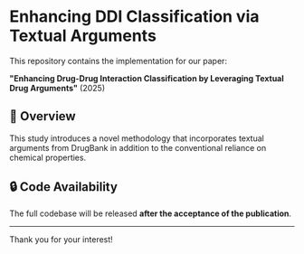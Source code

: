 # Enhancing DDI Classification via Textual Arguments

This repository contains the implementation for our paper:

**"Enhancing Drug-Drug Interaction Classification by Leveraging Textual Drug Arguments"** (2025)

## 📄 Overview

This study introduces a novel methodology that incorporates textual arguments from DrugBank in addition to the conventional reliance on chemical properties.

## 🔒 Code Availability

The full codebase will be released **after the acceptance of the publication**.

---

Thank you for your interest!
